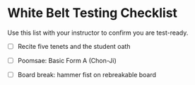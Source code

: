 ﻿# White Belt Testing Checklist

Use this list with your instructor to confirm you are test-ready.

- [ ] Recite five tenets and the student oath
- [ ] Poomsae: Basic Form A (Chon-Ji)
- [ ] Board break: hammer fist on rebreakable board

